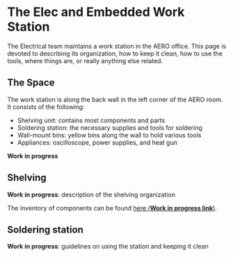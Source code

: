 # The Elec and Embedded Work Station

The Electrical team maintains a work station in the AERO office. This page is devoted to describing its organization, how to keep it clean, how to use the tools, where things are, or really anything else related.

## The Space

The work station is along the back wall in the left corner of the AERO room. It consists of the following:
* Shelving unit: contains most components and parts
* Soldering station: the necessary supplies and tools for soldering
* Wall-mount bins: yellow bins along the wall to hold various tools
* Appliances: oscilloscope, power supplies, and heat gun

__Work in progress__

## Shelving

__Work in progress__: description of the shelving organization

The inventory of components can be found [here (__Work in progress link__)]().

## Soldering station
__Work in progress__: guidelines on using the station and keeping it clean